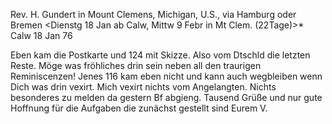 Rev. H. Gundert in Mount Clemens, Michigan, U.S., via Hamburg oder Bremen  <Dienstg 18 Jan ab Calw, Mittw 9 Febr in Mt Clem. (22Tage)>* 
 Calw 18 Jan 76

Eben kam die Postkarte und 124 mit Skizze. Also vom Dtschld die letzten Reste. Möge was fröhliches drin sein neben all den traurigen Reminiscenzen! Jenes 116 kam eben nicht und kann auch wegbleiben wenn Dich was drin vexirt. Mich vexirt nichts vom Angelangten. Nichts besonderes zu melden da gestern Bf abgieng. Tausend Grüße und nur gute Hoffnung für die Aufgaben die zunächst gestellt sind Eurem
 V.
